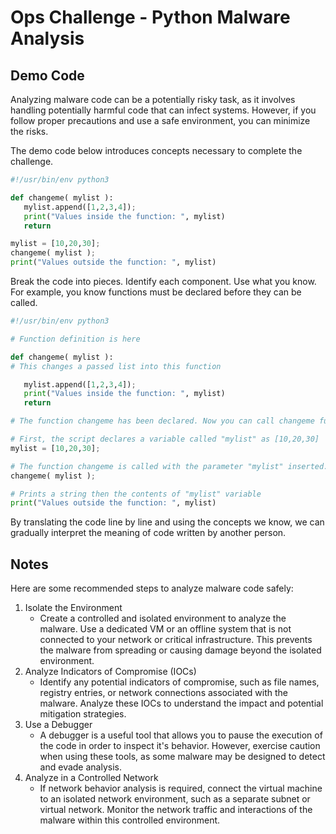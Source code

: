 # Ops Challenge - Python Malware Analysis

## Demo Code

Analyzing malware code can be a potentially risky task, as it involves handling potentially harmful code that can infect systems. However, if you follow proper precautions and use a safe environment, you can minimize the risks.

The demo code below introduces concepts necessary to complete the challenge.


```python
#!/usr/bin/env python3

def changeme( mylist ):
   mylist.append([1,2,3,4]);
   print("Values inside the function: ", mylist)
   return

mylist = [10,20,30];
changeme( mylist );
print("Values outside the function: ", mylist)

```

Break the code into pieces. Identify each component. Use what you know. For example, you know functions must be declared before they can be called.

```python
#!/usr/bin/env python3

# Function definition is here

def changeme( mylist ):
# This changes a passed list into this function

   mylist.append([1,2,3,4]);
   print("Values inside the function: ", mylist)
   return

# The function changeme has been declared. Now you can call changeme function.

# First, the script declares a variable called "mylist" as [10,20,30]
mylist = [10,20,30];

# The function changeme is called with the parameter "mylist" inserted.
changeme( mylist );

# Prints a string then the contents of "mylist" variable
print("Values outside the function: ", mylist)
```

By translating the code line by line and using the concepts we know, we can gradually interpret the meaning of code written by another person.


## Notes

Here are some recommended steps to analyze malware code safely:

1. Isolate the Environment
    - Create a controlled and isolated environment to analyze the malware. Use a dedicated VM or an offline system that is not connected to your network or critical infrastructure. This prevents the malware from spreading or causing damage beyond the isolated environment.
2. Analyze Indicators of Compromise (IOCs)
    - Identify any potential indicators of compromise, such as file names, registry entries, or network connections associated with the malware. Analyze these IOCs to understand the impact and potential mitigation strategies.
3. Use a Debugger
    - A debugger is a useful tool that allows you to pause the execution of the code in order to inspect it's behavior. However, exercise caution when using these tools, as some malware may be designed to detect and evade analysis.
4. Analyze in a Controlled Network
    - If network behavior analysis is required, connect the virtual machine to an isolated network environment, such as a separate subnet or virtual network. Monitor the network traffic and interactions of the malware within this controlled environment.
